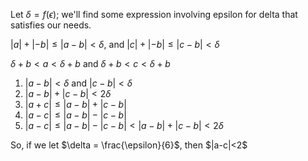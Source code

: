 Let $\delta = f(\epsilon)$; we'll find some expression involving epsilon for delta that satisfies our needs. 

$|a|+|-b|\leq|a-b|<\delta$, and $|c|+|-b|\leq|c-b|<\delta$ 

$\delta+b<a<\delta+b$ and $\delta+b<c<\delta+b$

1. $|a-b|<\delta$ and $|c-b|<\delta$
2. $|a-b|+|c-b|<2\delta$
3. $|a+c|\leq|a-b|+|c-b|$
4. $|a-c|\leq |a-b|-|c-b|$
5.  $|a-c|\leq |a-b|-|c-b|<|a-b|+|c-b|<2\delta$

So, if we let $\delta = \frac{\epsilon}{6}$, then $|a-c|<2\$